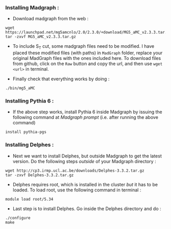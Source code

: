 ### Installing Madgraph :
* Download madgraph from the web : 

```
wget https://launchpad.net/mg5amcnlo/2.0/2.3.0/+download/MG5_aMC_v2.3.3.tar.gz 
tar -zxvf MG5_aMC_v2.3.3.tar.gz
```

* To include S<sub>T</sub>  cut, some madgraph files need to be modified. I have placed these modified files (with paths) in `MadGraph` folder, replace your original MadGraph files with the ones included here. To download files from github, click on the `Raw` button and copy the url, and then use `wget <url>` in terminal.

* Finally check that everything works by doing :

```
./bin/mg5_aMC
```

### Installing Pythia 6 :
* If the above step works, install Pythia 6 inside Madgraph by issuing the following command at *Madgraph prompt* (i.e. after running the above command)
```
install pythia-pgs
```

### Installing Delphes :
* Next we want to install Delphes, but outside Madgraph to get the latest version. Do the following steps *outside* of your Madgraph directory :
```
wget http://cp3.irmp.ucl.ac.be/downloads/Delphes-3.3.2.tar.gz
tar -zxvf Delphes-3.3.2.tar.gz
```

* Delphes requires root, which is installed in the cluster *but* it has to be loaded. To load root, use the following command in terminal :
```
module load root/5.34
``` 

* Last step is to install Delphes. Go inside the Delphes directory and do :
```
./configure
make
```
